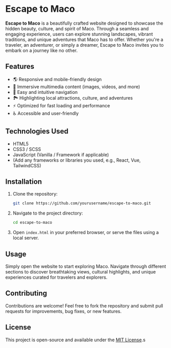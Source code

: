 # Escape to Maco

**Escape to Maco** is a beautifully crafted website designed to showcase the hidden beauty, culture, and spirit of Maco. Through a seamless and engaging experience, users can explore stunning landscapes, vibrant traditions, and unique adventures that Maco has to offer. Whether you're a traveler, an adventurer, or simply a dreamer, Escape to Maco invites you to embark on a journey like no other.

## Features

- 🌎 Responsive and mobile-friendly design
- 🎥 Immersive multimedia content (images, videos, and more)
- 🧭 Easy and intuitive navigation
- 🏞️ Highlighting local attractions, culture, and adventures
- ⚡ Optimized for fast loading and performance
- ♿ Accessible and user-friendly

## Technologies Used

- HTML5
- CSS3 / SCSS
- JavaScript (Vanilla / Framework if applicable)
- (Add any frameworks or libraries you used, e.g., React, Vue, TailwindCSS)

## Installation

1. Clone the repository:
   ```bash
   git clone https://github.com/yourusername/escape-to-maco.git
   ```

2. Navigate to the project directory:
   ```bash
   cd escape-to-maco
   ```

3. Open `index.html` in your preferred browser, or serve the files using a local server.

## Usage

Simply open the website to start exploring Maco. Navigate through different sections to discover breathtaking views, cultural highlights, and unique experiences curated for travelers and explorers.

## Contributing

Contributions are welcome! Feel free to fork the repository and submit pull requests for improvements, bug fixes, or new features.

## License

This project is open-source and available under the [MIT License](LICENSE).s
